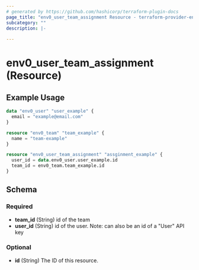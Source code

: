 ```yaml
---
# generated by https://github.com/hashicorp/terraform-plugin-docs
page_title: "env0_user_team_assignment Resource - terraform-provider-env0"
subcategory: ""
description: |-
  
---
```


# env0_user_team_assignment (Resource)



## Example Usage

```terraform
data "env0_user" "user_example" {
  email = "example@email.com"
}

resource "env0_team" "team_example" {
  name = "team-example"
}

resource "env0_user_team_assignment" "assginment_example" {
  user_id = data.env0_user.user_example.id
  team_id = env0_team.team_example.id
}
```

<!-- schema generated by tfplugindocs -->
## Schema

### Required

- **team_id** (String) id of the team
- **user_id** (String) id of the user. Note: can also be an id of a "User" API key

### Optional

- **id** (String) The ID of this resource.



